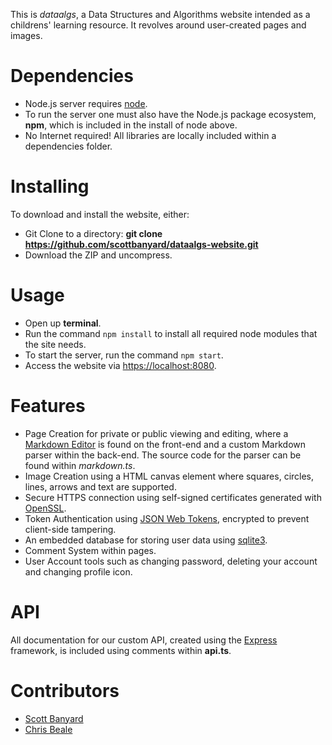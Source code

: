 This is *dataalgs*, a Data Structures and Algorithms website intended as a childrens' learning resource. It revolves around user-created pages and images.

# Dependencies

- Node.js server requires [node](https://nodejs.org/en/download/).
- To run the server one must also have the Node.js package ecosystem, **npm**, which is included in the install of node above.
- No Internet required! All libraries are locally included within a dependencies folder.

# Installing

To download and install the website, either:

* Git Clone to a directory: **git clone https://github.com/scottbanyard/dataalgs-website.git**
* Download the ZIP and uncompress.

# Usage

- Open up **terminal**.
- Run the command `npm install` to install all required node modules that the site needs.
- To start the server, run the command `npm start`.
- Access the website via <a href="https://localhost:8080">https://localhost:8080</a>.

# Features

- Page Creation for private or public viewing and editing, where a <a href="https://github.com/inacho/bootstrap-markdown-editorMarkdown">Markdown Editor</a> is found on the front-end and a custom Markdown parser within the back-end. The source code for the parser can be found within *markdown.ts*.
- Image Creation using a HTML canvas element where squares, circles, lines, arrows and text are supported.
- Secure HTTPS connection using self-signed certificates generated with <a href="https://www.openssl.org/">OpenSSL</a>.
- Token Authentication using <a href="https://github.com/auth0/node-jsonwebtoken">JSON Web Tokens</a>, encrypted to prevent client-side tampering.
- An embedded database for storing user data using <a href="https://github.com/mapbox/node-sqlite3">sqlite3</a>.  
- Comment System within pages.
- User Account tools such as changing password, deleting your account and changing profile icon.

# API

All documentation for our custom API, created using the <a href="https://expressjs.com/">Express</a> framework, is included using comments within **api.ts**.

# Contributors

* [Scott Banyard](https://github.com/scottbanyard)
* [Chris Beale](https://github.com/factorem)
